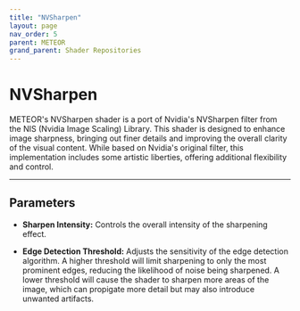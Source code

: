```yaml
---
title: "NVSharpen"
layout: page
nav_order: 5
parent: METEOR
grand_parent: Shader Repositories
---
```


# NVSharpen

METEOR's NVSharpen shader is a port of Nvidia's NVSharpen filter from the NIS (Nvidia Image Scaling) Library. This shader is designed to enhance image sharpness, bringing out finer details and improving the overall clarity of the visual content. While based on Nvidia's original filter, this implementation includes some artistic liberties, offering additional flexibility and control.

---

## Parameters

* **Sharpen Intensity:** Controls the overall intensity of the sharpening effect.

* **Edge Detection Threshold:** Adjusts the sensitivity of the edge detection algorithm. A higher threshold will limit sharpening to only the most prominent edges, reducing the likelihood of noise being sharpened. A lower threshold will cause the shader to sharpen more areas of the image, which can propigate more detail but may also introduce unwanted artifacts.